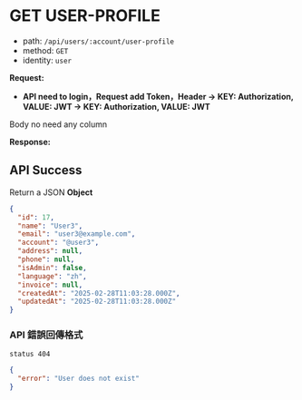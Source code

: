 # GET USER-PROFILE

- path: `/api/users/:account/user-profile`
- method: `GET`
- identity: `user`

**Request:**

- **API need to login，Request add Token，Header -> KEY: Authorization, VALUE: JWT -> KEY: Authorization, VALUE: JWT**

Body no need any column

**Response:**

## API Success

Return a JSON **Object**

```json
{
  "id": 17,
  "name": "User3",
  "email": "user3@example.com",
  "account": "@user3",
  "address": null,
  "phone": null,
  "isAdmin": false,
  "language": "zh",
  "invoice": null,
  "createdAt": "2025-02-28T11:03:28.000Z",
  "updatedAt": "2025-02-28T11:03:28.000Z"
}
```

### API 錯誤回傳格式

`status 404`

```json
{
  "error": "User does not exist"
}
```
